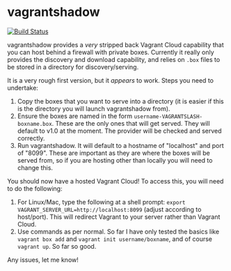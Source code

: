 vagrantshadow 
=============

[![Build Status](https://drone.io/github.com/BenPhegan/vagrantshadow/status.png)](https://drone.io/github.com/BenPhegan/vagrantshadow/latest)

vagrantshadow provides a _very_ stripped back Vagrant Cloud capability that you can host behind a firewall with private boxes.  Currently it really only provides the discovery and download capability, and relies on `.box` files to be stored in a directory for discovery/serving.

It is a very rough first version, but it _appears_ to work.  Steps you need to undertake:

1. Copy the boxes that you want to serve into a directory (it is easier if this is the directory you will launch vagrantshadow from).
1. Ensure the boxes are named in the form `username-VAGRANTSLASH-boxname.box`.  These are the only ones that will get served.  They will default to v1.0 at the moment.  The provider will be checked and served correctly.
1. Run vagrantshadow.  It will default to a hostname of "localhost" and port of "8099".  These are important as they are where the boxes will be served from, so if you are hosting other than locally you will need to change this.

You should now have a hosted Vagrant Cloud!  To access this, you will need to do the following:

1. For Linux/Mac, type the following at a shell prompt: `export VAGRANT_SERVER_URL=http://localhost:8099` (adjust according to host/port).  This will redirect Vagrant to your server rather than Vagrant Cloud.
1. Use commands as per normal.  So far I have only tested the basics like `vagrant box add` and `vagrant init username/boxname`, and of course `vagrant up`.  So far so good.

Any issues, let me know!
